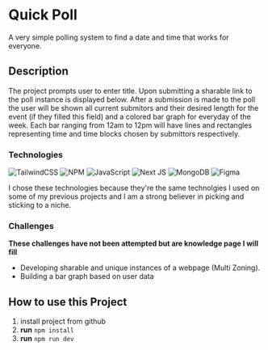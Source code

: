 # Quick Poll
A very simple polling system to find a date and time that works for everyone.

## Description
The project prompts user to enter title. Upon submitting a sharable link to the poll instance is displayed below. After a submission is made to the poll the user will be shown all current submitors and their desired length for the event (if they filled this field) and a colored bar graph for everyday of the week. Each bar ranging from 12am to 12pm will have lines and rectangles representing time and time blocks chosen by submittors respectively.

### Technologies
![TailwindCSS](https://img.shields.io/badge/tailwindcss-%2338B2AC.svg?style=for-the-badge&logo=tailwind-css&logoColor=white) ![NPM](https://img.shields.io/badge/NPM-%23CB3837.svg?style=for-the-badge&logo=npm&logoColor=white) ![JavaScript](https://img.shields.io/badge/javascript-%23323330.svg?style=for-the-badge&logo=javascript&logoColor=%23F7DF1E) ![Next JS](https://img.shields.io/badge/Next-black?style=for-the-badge&logo=next.js&logoColor=white) ![MongoDB](https://img.shields.io/badge/MongoDB-%234ea94b.svg?style=for-the-badge&logo=mongodb&logoColor=white) ![Figma](https://img.shields.io/badge/figma-%23F24E1E.svg?style=for-the-badge&logo=figma&logoColor=white)

I chose these technologies because they're the same technolgies I used on some of my previous projects and I am a strong believer in picking and sticking to a niche.

### Challenges
**These challenges have not been attempted but are knowledge page I will fill**
- Developing sharable and unique instances of a webpage (Multi Zoning).
- Building a bar graph based on user data

## How to use this Project
1. install project from github
2. **run** `npm install`
3. **run** `npm run dev`
